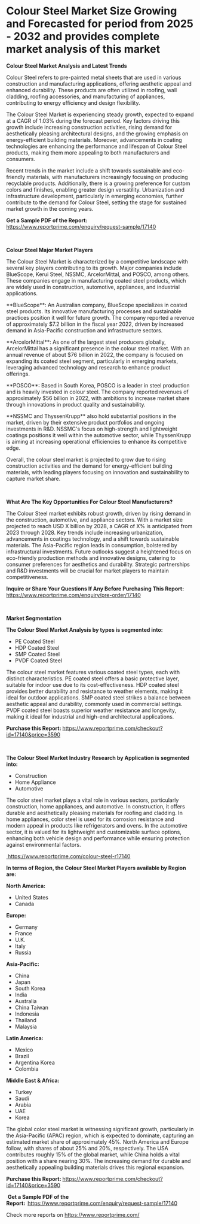 <p><h1>Colour Steel Market Size Growing and Forecasted for period from 2025 - 2032 and provides complete market analysis of this market</h1></p><p><strong>Colour Steel Market Analysis and Latest Trends</strong></p>
<p><p>Colour Steel refers to pre-painted metal sheets that are used in various construction and manufacturing applications, offering aesthetic appeal and enhanced durability. These products are often utilized in roofing, wall cladding, roofing accessories, and manufacturing of appliances, contributing to energy efficiency and design flexibility. </p><p>The Colour Steel Market is experiencing steady growth, expected to expand at a CAGR of 1.03% during the forecast period. Key factors driving this growth include increasing construction activities, rising demand for aesthetically pleasing architectural designs, and the growing emphasis on energy-efficient building materials. Moreover, advancements in coating technologies are enhancing the performance and lifespan of Colour Steel products, making them more appealing to both manufacturers and consumers.</p><p>Recent trends in the market include a shift towards sustainable and eco-friendly materials, with manufacturers increasingly focusing on producing recyclable products. Additionally, there is a growing preference for custom colors and finishes, enabling greater design versatility. Urbanization and infrastructure development, particularly in emerging economies, further contribute to the demand for Colour Steel, setting the stage for sustained market growth in the coming years.</p></p>
<p><strong>Get a Sample PDF of the Report:&nbsp;</strong> <a href="https://www.reportprime.com/enquiry/request-sample/17140?utm_campaign=2993&utm_medium=2&utm_source=Github&utm_content=ia&utm_term=18032025&utm_id=colour-steel">https://www.reportprime.com/enquiry/request-sample/17140</a></p>
<p>&nbsp;</p>
<p><strong>Colour Steel Major Market Players</strong></p>
<p><p>The Colour Steel Market is characterized by a competitive landscape with several key players contributing to its growth. Major companies include BlueScope, Kerui Steel, NSSMC, ArcelorMittal, and POSCO, among others. These companies engage in manufacturing coated steel products, which are widely used in construction, automotive, appliances, and industrial applications.</p><p>**BlueScope**: An Australian company, BlueScope specializes in coated steel products. Its innovative manufacturing processes and sustainable practices position it well for future growth. The company reported a revenue of approximately $7.2 billion in the fiscal year 2022, driven by increased demand in Asia-Pacific construction and infrastructure sectors.</p><p>**ArcelorMittal**: As one of the largest steel producers globally, ArcelorMittal has a significant presence in the colour steel market. With an annual revenue of about $76 billion in 2022, the company is focused on expanding its coated steel segment, particularly in emerging markets, leveraging advanced technology and research to enhance product offerings.</p><p>**POSCO**: Based in South Korea, POSCO is a leader in steel production and is heavily invested in colour steel. The company reported revenues of approximately $56 billion in 2022, with ambitions to increase market share through innovations in product quality and sustainability.</p><p>**NSSMC and ThyssenKrupp** also hold substantial positions in the market, driven by their extensive product portfolios and ongoing investments in R&D. NSSMC's focus on high-strength and lightweight coatings positions it well within the automotive sector, while ThyssenKrupp is aiming at increasing operational efficiencies to enhance its competitive edge.</p><p>Overall, the colour steel market is projected to grow due to rising construction activities and the demand for energy-efficient building materials, with leading players focusing on innovation and sustainability to capture market share.</p></p>
<p>&nbsp;</p>
<p><strong>What Are The Key Opportunities For Colour Steel Manufacturers?</strong></p>
<p><p>The Colour Steel market exhibits robust growth, driven by rising demand in the construction, automotive, and appliance sectors. With a market size projected to reach USD X billion by 2028, a CAGR of X% is anticipated from 2023 through 2028. Key trends include increasing urbanization, advancements in coatings technology, and a shift towards sustainable materials. The Asia-Pacific region leads in consumption, bolstered by infrastructural investments. Future outlooks suggest a heightened focus on eco-friendly production methods and innovative designs, catering to consumer preferences for aesthetics and durability. Strategic partnerships and R&D investments will be crucial for market players to maintain competitiveness.</p></p>
<p><strong>Inquire or Share Your Questions If Any Before Purchasing This Report:</strong> <a href="https://www.reportprime.com/enquiry/pre-order/17140?utm_campaign=2993&utm_medium=2&utm_source=Github&utm_content=ia&utm_term=18032025&utm_id=colour-steel">https://www.reportprime.com/enquiry/pre-order/17140</a></p>
<p>&nbsp;</p>
<p><strong>Market Segmentation</strong></p>
<p><strong>The Colour Steel Market Analysis by types is segmented into:</strong></p>
<p><ul><li>PE Coated Steel</li><li>HDP Coated Steel</li><li>SMP Coated Steel</li><li>PVDF Coated Steel</li></ul></p>
<p><p>The colour steel market features various coated steel types, each with distinct characteristics. PE coated steel offers a basic protective layer, suitable for indoor use due to its cost-effectiveness. HDP coated steel provides better durability and resistance to weather elements, making it ideal for outdoor applications. SMP coated steel strikes a balance between aesthetic appeal and durability, commonly used in commercial settings. PVDF coated steel boasts superior weather resistance and longevity, making it ideal for industrial and high-end architectural applications.</p></p>
<p><strong>Purchase this Report:&nbsp;</strong><a href="https://www.reportprime.com/checkout?id=17140&price=3590&utm_campaign=2993&utm_medium=2&utm_source=Github&utm_content=ia&utm_term=18032025&utm_id=colour-steel">https://www.reportprime.com/checkout?id=17140&price=3590</a></p>
<p>&nbsp;</p>
<p><strong>The Colour Steel Market Industry Research by Application is segmented into:</strong></p>
<p><ul><li>Construction</li><li>Home Appliance</li><li>Automotive</li></ul></p>
<p><p>The color steel market plays a vital role in various sectors, particularly construction, home appliances, and automotive. In construction, it offers durable and aesthetically pleasing materials for roofing and cladding. In home appliances, color steel is used for its corrosion resistance and modern appeal in products like refrigerators and ovens. In the automotive sector, it is valued for its lightweight and customizable surface options, enhancing both vehicle design and performance while ensuring protection against environmental factors.</p></p>
<p><a href="https://www.reportprime.com/colour-steel-r17140?utm_campaign=2993&utm_medium=2&utm_source=Github&utm_content=ia&utm_term=18032025&utm_id=colour-steel">&nbsp;https://www.reportprime.com/colour-steel-r17140</a></p>
<p><strong>In terms of Region, the Colour Steel Market Players available by Region are:</strong></p>
<p>
    <p> <strong> North America: </strong>
        <ul>
            <li>United States</li>
            <li>Canada</li>
        </ul>
        </p> 
    <p> <strong> Europe: </strong>
        <ul>
            <li>Germany</li>
            <li>France</li>
            <li>U.K.</li>
            <li>Italy</li>
            <li>Russia</li>
        </ul>
        </p> 
    <p> <strong> Asia-Pacific: </strong>
        <ul>
            <li>China</li>
            <li>Japan</li>
            <li>South Korea</li>
            <li>India</li>
            <li>Australia</li>
            <li>China Taiwan</li>
            <li>Indonesia</li>
            <li>Thailand</li>
            <li>Malaysia</li>
        </ul>
        </p> 
    <p> <strong> Latin America: </strong>
        <ul>
            <li>Mexico</li>
            <li>Brazil</li>
            <li>Argentina Korea</li>
            <li>Colombia</li>
        </ul>
        </p> 
    <p> <strong> Middle East & Africa: </strong>
        <ul>
            <li>Turkey</li>
            <li>Saudi</li>
            <li>Arabia</li>
            <li>UAE</li>
            <li>Korea</li>
        </ul>
    </p>
    </p>
<p><p>The global color steel market is witnessing significant growth, particularly in the Asia-Pacific (APAC) region, which is expected to dominate, capturing an estimated market share of approximately 45%. North America and Europe follow, with shares of about 25% and 20%, respectively. The USA contributes roughly 15% of the global market, while China holds a vital position with a share nearing 30%. The increasing demand for durable and aesthetically appealing building materials drives this regional expansion.</p></p>
<p><strong>Purchase this Report: </strong><a href="https://www.reportprime.com/checkout?id=17140&price=3590&utm_campaign=2993&utm_medium=2&utm_source=Github&utm_content=ia&utm_term=18032025&utm_id=colour-steel">https://www.reportprime.com/checkout?id=17140&price=3590</a></p>
<p>&nbsp;<strong>Get a Sample PDF of the Report:&nbsp;&nbsp;</strong><a href="https://www.reportprime.com/enquiry/request-sample/17140?utm_campaign=2993&utm_medium=2&utm_source=Github&utm_content=ia&utm_term=18032025&utm_id=colour-steel">https://www.reportprime.com/enquiry/request-sample/17140</a></p>
<p><strong></strong></p>
<p>Check more reports on <a href="https://www.reportprime.com/?utm_campaign=2993&utm_medium=2&utm_source=Github&utm_content=ia&utm_term=18032025&utm_id=colour-steel">https://www.reportprime.com/</a></p>